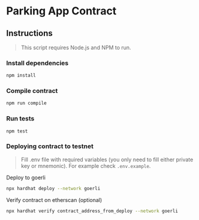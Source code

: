 # Parking App Contract

## Instructions

> This script requires Node.js and NPM to run.

### Install dependencies

```sh
npm install
```

### Compile contract

```sh
npm run compile
```

### Run tests

```sh
npm test
```

### Deploying contract to testnet

> Fill .env file with required variables (you only need to fill either private key or mnemonic). For example check `.env.example`.

Deploy to goerli

```sh
npx hardhat deploy --network goerli
```

Verify contract on etherscan (optional)

```sh
npx hardhat verify contract_address_from_deploy --network goerli
```
